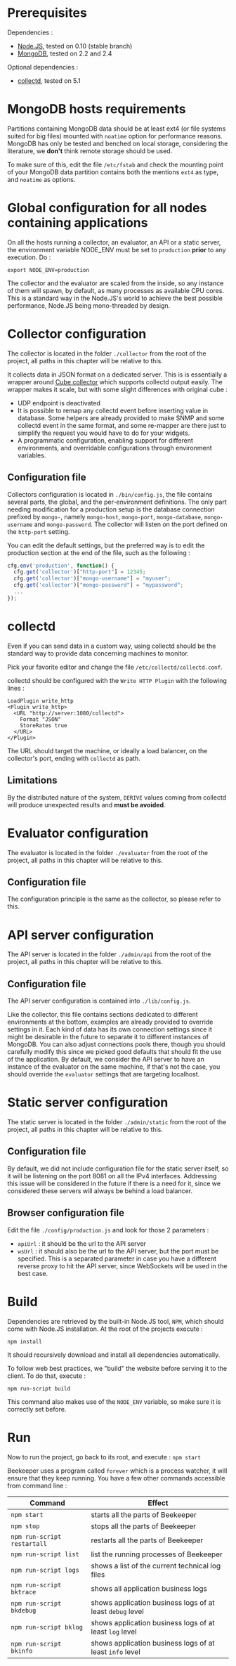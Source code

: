 # Prerequisites
Dependencies :

  * [Node.JS](http://nodejs.org), tested on 0.10 (stable branch)
  * [MongoDB](http://mongodb.org), tested on 2.2 and 2.4

Optional dependencies :

  * [collectd](http://collectd.org), tested on 5.1

# MongoDB hosts requirements

Partitions containing MongoDB data should be at least ext4 (or file systems suited for big files) mounted with `noatime` option for performance reasons.
MongoDB has only be tested and benched on local storage, considering the literature, we **don't** think remote storage should be used.

To make sure of this, edit the file `/etc/fstab` and check the mounting point of your MongoDB data partition contains both the mentions `ext4` as type, and `noatime` as options.

# Global configuration for all nodes containing applications

On all the hosts running a collector, an evaluator, an API or a static server, the environment variable NODE_ENV must be set to `production` **prior** to any execution.
Do :

```Shell
export NODE_ENV=production
```

The collector and the evaluator are scaled from the inside, so any instance of them will spawn, by default, as many processes as available CPU cores. This is a standard way in the Node.JS's world to achieve the best possible performance, Node.JS being mono-threaded by design.

# Collector configuration
The collector is located in the folder `./collector` from the root of the project, all paths in this chapter will be relative to this.

It collects data in JSON format on a dedicated server. This is is essentially a wrapper around [Cube collector](https://github.com/square/cube/wiki/Collector) which supports collectd output easily. The wrapper makes it scale, but with some slight differences with original cube :

  * UDP endpoint is deactivated
  * It is possible to remap any collectd event before inserting value in database. Some helpers are already provided to make SNMP and some collectd event in the same format, and some re-mapper are there just to simplify the request you would have to do for your widgets.
  * A programmatic configuration, enabling support for different environments, and overridable configurations through environment variables.

## Configuration file
Collectors configuration is located in `./bin/config.js`, the file contains several parts, the global, and the per-environment definitions.
The only part needing modification for a production setup is the database connection prefixed by `mongo-`, namely `mongo-host`, `mongo-port`, `mongo-database`, `mongo-username` and `mongo-password`.
The collector will listen on the port defined on the `http-port` setting.

You can edit the default settings, but the preferred way is to edit the production section at the end of the file, such as the following :

```Javascript
cfg.env('production', function() {
  cfg.get('collector')["http-port"] = 12345;
  cfg.get('collector')["mongo-username"] = "myuser";
  cfg.get('collector')["mongo-password"] = "mypassword";
  ...
});
```

# collectd
Even if you can send data in a custom way, using collectd should be the standard way to provide data concerning machines to monitor.

Pick your favorite editor and change the file `/etc/collectd/collectd.conf`.

collectd should be configured with the `Write HTTP Plugin` with the following lines :

```
LoadPlugin write_http
<Plugin write_http>
  <URL "http://server:1080/collectd">
    Format "JSON"
    StoreRates true
  </URL>
</Plugin>
```

The URL should target the machine, or ideally a load balancer, on the collector's port, ending with `collectd` as path.

## Limitations
By the distributed nature of the system, `DERIVE` values coming from collectd will produce unexpected results and **must be avoided**.

# Evaluator configuration

The evaluator is located in the folder `./evaluator` from the root of the project, all paths in this chapter will be relative to this.

## Configuration file
The configuration principle is the same as the collector, so please refer to this.

# API server configuration

The API server is located in the folder `./admin/api` from the root of the project, all paths in this chapter will be relative to this.

## Configuration file
The API server configuration is contained into `./lib/config.js`.

Like the collector, this file contains sections dedicated to different environments at the bottom, examples are already provided to override settings in it.
Each kind of data has its own connection settings since it might be desirable in the future to separate it to different instances of MongoDB.
You can also adjust connections pools there, though you should carefully modify this since we picked good defaults that should fit the use of the application.
By default, we consider the API server to have an instance of the evaluator on the same machine, if that's not the case, you should override the `evaluator` settings that are targeting localhost.

# Static server configuration

The static server is located in the folder `./admin/static` from the root of the project, all paths in this chapter will be relative to this.

## Configuration file
By default, we did not include configuration file for the static server itself, so it will be listening on the port 8081 on all the IPv4 interfaces.
Addressing this issue will be considered in the future if there is a need for it, since we considered these servers will always be behind a load balancer.

## Browser configuration file
Edit the file `./config/production.js` and look for those 2 parameters :

* `apiUrl` : it should be the url to the API server
* `wsUrl` : it should also be the url to the API server, but the port must be specified. This is a separated parameter in case you have a different reverse proxy to hit the API server, since WebSockets will be used in the best case.

# Build
Dependencies are retrieved by the built-in Node.JS tool, `NPM`, which should come with Node.JS installation.
At the root of the projects execute :

```Shell
npm install
```

It should recursively download and install all dependencies automatically.

To follow web best practices, we "build" the website before serving it to the client. To do that, execute :

```Shell
npm run-script build
```

This command also makes use of the `NODE_ENV` variable, so make sure it is correctly set before.

# Run
Now to run the project, go back to its root, and execute :
`npm start`

Beekeeper uses a program called `forever` which is a process watcher, it will ensure that they keep running. You have a few other commands accessible from command line :

|Command                      |Effect                                                           |
|-----------------------------|-----------------------------------------------------------------|
|`npm start`                  |starts all the parts of Beekeeper                                |
|`npm stop`                   |stops all the parts of Beekeeper                                 |
|`npm run-script restartall`  |restarts all the parts of Beekeeper                              |
|`npm run-script list`        |list the running processes of Beekeeper                          |
|`npm run-script logs`        |shows a list of the current technical log files                  |
|`npm run-script bktrace`     |shows all application business logs                              |
|`npm run-script bkdebug`     |shows application business logs of at least `debug` level        |
|`npm run-script bklog`       |shows application business logs of at least `log` level          |
|`npm run-script bkinfo`      |shows application business logs of at least `info` level         |
